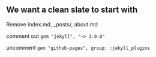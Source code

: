 ---
---

## We want a clean slate to start with

Remove index.md, _posts/, about.md

comment out `gem "jekyll", "~> 3.9.0"`

uncomment `gem "github-pages", group: :jekyll_plugins`
